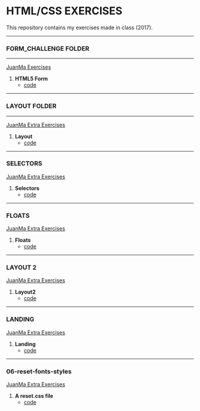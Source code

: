# HTML/CSS EXERCISES

This repository contains my exercises made in class (2017).

-----

### FORM_CHALLENGE FOLDER

-------

[JuanMa Exercises](https://github.com/juanmaguitar/html-layouts-exercises/tree/master/02-form-exercise)

1. __HTML5 Form__
    + [code](https://github.com/sernalab/html_css_exercises/blob/master/form_challenge/index.html)

-----

### LAYOUT FOLDER

------

[JuanMa Extra Exercises](https://www.smashingmagazine.com/2009/08/designing-a-html-5-layout-from-scratch/)

1. __Layout__
    + [code](https://github.com/sernalab/html_css_exercises/tree/master/layout)


-----

### SELECTORS

[JuanMa Extra Exercises](https://github.com/sernalab/html_css_exercises/tree/master/selectors)

1. __Selectors__
    + [code](https://github.com/sernalab/html_css_exercises/blob/master/exercises_html/selectors/index.html)

-----

### FLOATS

[JuanMa Extra Exercises](https://github.com/juanmaguitar/html5-css3-challenges/tree/master/3-floats)

1. __Floats__
    + [code](https://github.com/sernalab/html_css_exercises/tree/master/floats)

-----

### LAYOUT 2

[JuanMa Extra Exercises](https://github.com/juanmaguitar/html5-css3-challenges/tree/master/3-floats)

1. __Layout2__
    + [code](https://github.com/sernalab/html_css_exercises/tree/master/layout_2)

-----

### LANDING 

[JuanMa Extra Exercises](https://github.com/juanmaguitar/html5-css3-challenges/tree/master/3-floats)

1. __Landing__
    + [code](https://github.com/sernalab/html_css_exercises/tree/master/landing_mail_chimp)

-----

### 06-reset-fonts-styles

[JuanMa Extra Exercises](https://github.com/juanmaguitar/CSS3-challenges/tree/master/06-reset-fonts-styles/materials)

1. __A reset.css file__
    + [code](https://github.com/sernalab/html_css_exercises/tree/master/exercises_html/landing)














